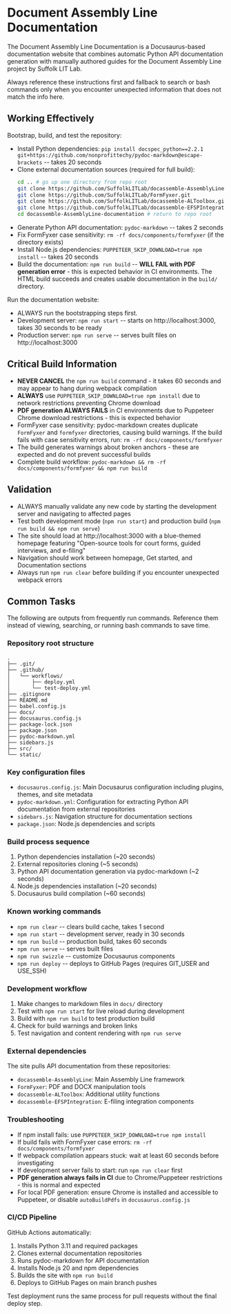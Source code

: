 # Document Assembly Line Documentation

The Document Assembly Line Documentation is a Docusaurus-based documentation website that combines automatic Python API documentation generation with manually authored guides for the Document Assembly Line project by Suffolk LIT Lab.

Always reference these instructions first and fallback to search or bash commands only when you encounter unexpected information that does not match the info here.

## Working Effectively

Bootstrap, build, and test the repository:
- Install Python dependencies: `pip install docspec_python==2.2.1 git+https://github.com/nonprofittechy/pydoc-markdown@escape-brackets` -- takes 20 seconds
- Clone external documentation sources (required for full build):
  ```bash
  cd .. # go up one directory from repo root
  git clone https://github.com/SuffolkLITLab/docassemble-AssemblyLine.git
  git clone https://github.com/SuffolkLITLab/FormFyxer.git  
  git clone https://github.com/SuffolkLITLab/docassemble-ALToolbox.git
  git clone https://github.com/SuffolkLITLab/docassemble-EFSPIntegration.git
  cd docassemble-AssemblyLine-documentation # return to repo root
  ```
- Generate Python API documentation: `pydoc-markdown` -- takes 2 seconds
- Fix FormFyxer case sensitivity: `rm -rf docs/components/formfyxer` (if the directory exists)
- Install Node.js dependencies: `PUPPETEER_SKIP_DOWNLOAD=true npm install` -- takes 20 seconds
- Build the documentation: `npm run build` -- **WILL FAIL with PDF generation error** - this is expected behavior in CI environments. The HTML build succeeds and creates usable documentation in the `build/` directory.

Run the documentation website:
- ALWAYS run the bootstrapping steps first.
- Development server: `npm run start` -- starts on http://localhost:3000, takes 30 seconds to be ready
- Production server: `npm run serve` -- serves built files on http://localhost:3000

## Critical Build Information

- **NEVER CANCEL** the `npm run build` command - it takes 60 seconds and may appear to hang during webpack compilation
- **ALWAYS** use `PUPPETEER_SKIP_DOWNLOAD=true npm install` due to network restrictions preventing Chrome download
- **PDF generation ALWAYS FAILS** in CI environments due to Puppeteer Chrome download restrictions - this is expected behavior
- FormFyxer case sensitivity: pydoc-markdown creates duplicate `FormFyxer` and `formfyxer` directories, causing build warnings. If the build fails with case sensitivity errors, run: `rm -rf docs/components/formfyxer`
- The build generates warnings about broken anchors - these are expected and do not prevent successful builds
- Complete build workflow: `pydoc-markdown && rm -rf docs/components/formfyxer && npm run build`

## Validation

- ALWAYS manually validate any new code by starting the development server and navigating to affected pages
- Test both development mode (`npm run start`) and production build (`npm run build && npm run serve`)
- The site should load at http://localhost:3000 with a blue-themed homepage featuring "Open-source tools for court forms, guided interviews, and e-filing"
- Navigation should work between homepage, Get started, and Documentation sections
- Always run `npm run clear` before building if you encounter unexpected webpack errors

## Common Tasks

The following are outputs from frequently run commands. Reference them instead of viewing, searching, or running bash commands to save time.

### Repository root structure
```
.
├── .git/
├── .github/
│   └── workflows/
│       ├── deploy.yml
│       └── test-deploy.yml
├── .gitignore
├── README.md
├── babel.config.js
├── docs/
├── docusaurus.config.js
├── package-lock.json
├── package.json
├── pydoc-markdown.yml
├── sidebars.js
├── src/
└── static/
```

### Key configuration files
- `docusaurus.config.js`: Main Docusaurus configuration including plugins, themes, and site metadata
- `pydoc-markdown.yml`: Configuration for extracting Python API documentation from external repositories
- `sidebars.js`: Navigation structure for documentation sections
- `package.json`: Node.js dependencies and scripts

### Build process sequence
1. Python dependencies installation (~20 seconds)
2. External repositories cloning (~5 seconds)
3. Python API documentation generation via pydoc-markdown (~2 seconds)
4. Node.js dependencies installation (~20 seconds)
5. Docusaurus build compilation (~60 seconds)

### Known working commands
- `npm run clear` -- clears build cache, takes 1 second
- `npm run start` -- development server, ready in 30 seconds
- `npm run build` -- production build, takes 60 seconds
- `npm run serve` -- serves built files
- `npm run swizzle` -- customize Docusaurus components
- `npm run deploy` -- deploys to GitHub Pages (requires GIT_USER and USE_SSH)

### Development workflow
1. Make changes to markdown files in `docs/` directory
2. Test with `npm run start` for live reload during development
3. Build with `npm run build` to test production build
4. Check for build warnings and broken links
5. Test navigation and content rendering with `npm run serve`

### External dependencies
The site pulls API documentation from these repositories:
- `docassemble-AssemblyLine`: Main Assembly Line framework
- `FormFyxer`: PDF and DOCX manipulation tools
- `docassemble-ALToolbox`: Additional utility functions
- `docassemble-EFSPIntegration`: E-filing integration components

### Troubleshooting
- If npm install fails: use `PUPPETEER_SKIP_DOWNLOAD=true npm install`
- If build fails with FormFyxer case errors: `rm -rf docs/components/formfyxer`
- If webpack compilation appears stuck: wait at least 60 seconds before investigating
- If development server fails to start: run `npm run clear` first
- **PDF generation always fails in CI** due to Chrome/Puppeteer restrictions - this is normal and expected
- For local PDF generation: ensure Chrome is installed and accessible to Puppeteer, or disable `autoBuildPdfs` in `docusaurus.config.js`

### CI/CD Pipeline
GitHub Actions automatically:
1. Installs Python 3.11 and required packages
2. Clones external documentation repositories
3. Runs pydoc-markdown for API documentation
4. Installs Node.js 20 and npm dependencies
5. Builds the site with `npm run build`
6. Deploys to GitHub Pages on main branch pushes

Test deployment runs the same process for pull requests without the final deploy step.